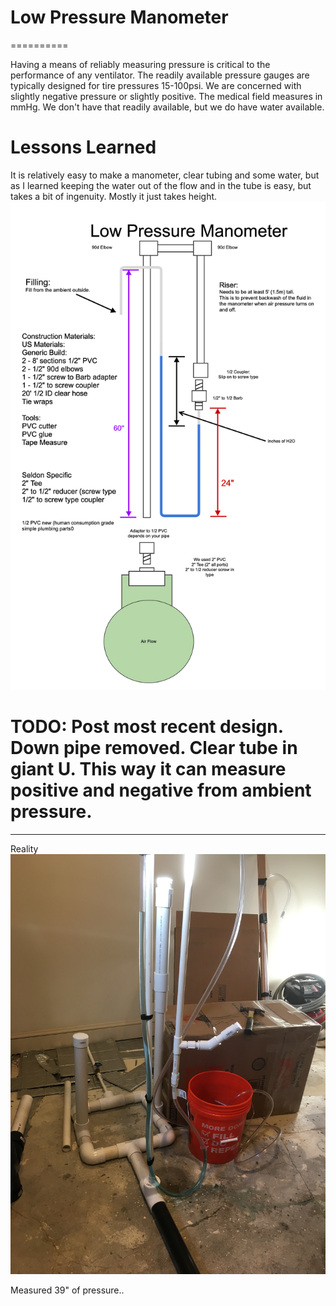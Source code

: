 # Low Pressure Manometer
==========

Having a means of reliably measuring pressure is critical to the performance of any ventilator. The readily available pressure gauges are typically designed for tire pressures 15-100psi. We are concerned with slightly negative pressure or slightly positive. The medical field measures in mmHg. We don't have that readily available, but we do have water available.


# Lessons Learned

It is relatively easy to make a manometer, clear tubing and some water, but as I learned keeping the water out of the flow and in the tube is easy, but takes a bit of ingenuity. Mostly it just takes height.
![Simplified](simplifiedManometer.jpg)

# TODO: Post most recent design. Down pipe removed. Clear tube in giant U. This way it can measure positive and negative from ambient pressure. 
----------
Reality
![Working Manometer](manometer_success.jpg)

Measured 39" of pressure..
